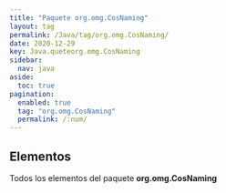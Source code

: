 ```yaml
---
title: "Paquete org.omg.CosNaming"
layout: tag
permalink: /Java/tag/org.omg.CosNaming/
date: 2020-12-29
key: Java.queteorg.omg.CosNaming
sidebar: 
  nav: java
aside: 
  toc: true
pagination: 
  enabled: true
  tag: "org.omg.CosNaming"
  permalink: /:num/
---
```


<h2>Elementos</h2>
Todos los elementos del paquete <strong>org.omg.CosNaming</strong>
